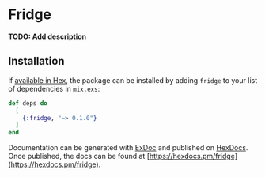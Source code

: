 # Fridge

**TODO: Add description**

## Installation

If [available in Hex](https://hex.pm/docs/publish), the package can be installed
by adding `fridge` to your list of dependencies in `mix.exs`:

```elixir
def deps do
  [
    {:fridge, "~> 0.1.0"}
  ]
end
```

Documentation can be generated with [ExDoc](https://github.com/elixir-lang/ex_doc)
and published on [HexDocs](https://hexdocs.pm). Once published, the docs can
be found at [https://hexdocs.pm/fridge](https://hexdocs.pm/fridge).


